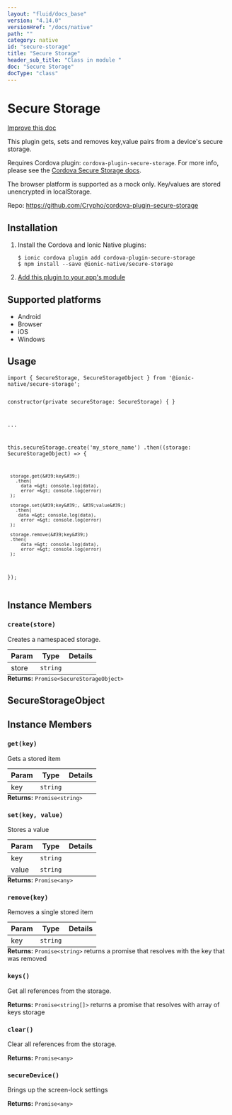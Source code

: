 ```yaml
---
layout: "fluid/docs_base"
version: "4.14.0"
versionHref: "/docs/native"
path: ""
category: native
id: "secure-storage"
title: "Secure Storage"
header_sub_title: "Class in module "
doc: "Secure Storage"
docType: "class"
---
```


<h1 class="api-title">Secure Storage</h1>

<a class="improve-v2-docs" href="http://github.com/ionic-team/ionic-native/edit/master/src/@ionic-native/plugins/secure-storage/index.ts#L66">
  Improve this doc
</a>







<p>This plugin gets, sets and removes key,value pairs from a device&#39;s secure storage.</p>
<p>Requires Cordova plugin: <code>cordova-plugin-secure-storage</code>. For more info, please see the <a href="https://github.com/Crypho/cordova-plugin-secure-storage">Cordova Secure Storage docs</a>.</p>
<p>The browser platform is supported as a mock only. Key/values are stored unencrypted in localStorage.</p>


<p>Repo:
  <a href="https://github.com/Crypho/cordova-plugin-secure-storage">
    https://github.com/Crypho/cordova-plugin-secure-storage
  </a>
</p>


<h2><a class="anchor" name="installation" href="#installation"></a>Installation</h2>
<ol class="installation">
  <li>Install the Cordova and Ionic Native plugins:<br>
    <pre><code class="nohighlight">$ ionic cordova plugin add cordova-plugin-secure-storage
$ npm install --save @ionic-native/secure-storage
</code></pre>
  </li>
  <li><a href="https://ionicframework.com/docs/native/#Add_Plugins_to_Your_App_Module">Add this plugin to your app's module</a></li>
</ol>



<h2><a class="anchor" name="platforms" href="#platforms"></a>Supported platforms</h2>
<ul>
  <li>Android</li><li>Browser</li><li>iOS</li><li>Windows</li>
</ul>






<h2><a class="anchor" name="usage" href="#usage"></a>Usage</h2>
<pre><code class="lang-typescript">import { SecureStorage, SecureStorageObject } from &#39;@ionic-native/secure-storage&#39;;

constructor(private secureStorage: SecureStorage) { }

...

this.secureStorage.create(&#39;my_store_name&#39;)
  .then((storage: SecureStorageObject) =&gt; {

     storage.get(&#39;key&#39;)
       .then(
         data =&gt; console.log(data),
         error =&gt; console.log(error)
     );

     storage.set(&#39;key&#39;, &#39;value&#39;)
       .then(
        data =&gt; console.log(data),
         error =&gt; console.log(error)
     );

     storage.remove(&#39;key&#39;)
     .then(
         data =&gt; console.log(data),
         error =&gt; console.log(error)
     );

  });
</code></pre>








<h2><a class="anchor" name="instance-members" href="#instance-members"></a>Instance Members</h2>
<h3><a class="anchor" name="create" href="#create"></a><code>create(store)</code></h3>


Creates a namespaced storage.
<table class="table param-table" style="margin:0;">
  <thead>
  <tr>
    <th>Param</th>
    <th>Type</th>
    <th>Details</th>
  </tr>
  </thead>
  <tbody>
  <tr>
    <td>
      store</td>
    <td>
      <code>string</code>
    </td>
    <td>
      </td>
  </tr>
  </tbody>
</table>

<div class="return-value" markdown="1">
  <i class="icon ion-arrow-return-left"></i>
  <b>Returns:</b> <code>Promise&lt;SecureStorageObject&gt;</code> 
</div>

<h2><a class="anchor" name="SecureStorageObject" href="#SecureStorageObject"></a>SecureStorageObject</h2>




<h2><a class="anchor" name="instance-members" href="#instance-members"></a>Instance Members</h2>
<h3><a class="anchor" name="get" href="#get"></a><code>get(key)</code></h3>




Gets a stored item
<table class="table param-table" style="margin:0;">
  <thead>
  <tr>
    <th>Param</th>
    <th>Type</th>
    <th>Details</th>
  </tr>
  </thead>
  <tbody>
  <tr>
    <td>
      key</td>
    <td>
      <code>string</code>
    </td>
    <td>
      </td>
  </tr>
  </tbody>
</table>

<div class="return-value" markdown="1">
  <i class="icon ion-arrow-return-left"></i>
  <b>Returns:</b> <code>Promise&lt;string&gt;</code> 
</div><h3><a class="anchor" name="set" href="#set"></a><code>set(key,&nbsp;value)</code></h3>




Stores a value
<table class="table param-table" style="margin:0;">
  <thead>
  <tr>
    <th>Param</th>
    <th>Type</th>
    <th>Details</th>
  </tr>
  </thead>
  <tbody>
  <tr>
    <td>
      key</td>
    <td>
      <code>string</code>
    </td>
    <td>
      </td>
  </tr>
  
  <tr>
    <td>
      value</td>
    <td>
      <code>string</code>
    </td>
    <td>
      </td>
  </tr>
  </tbody>
</table>

<div class="return-value" markdown="1">
  <i class="icon ion-arrow-return-left"></i>
  <b>Returns:</b> <code>Promise&lt;any&gt;</code> 
</div><h3><a class="anchor" name="remove" href="#remove"></a><code>remove(key)</code></h3>




Removes a single stored item
<table class="table param-table" style="margin:0;">
  <thead>
  <tr>
    <th>Param</th>
    <th>Type</th>
    <th>Details</th>
  </tr>
  </thead>
  <tbody>
  <tr>
    <td>
      key</td>
    <td>
      <code>string</code>
    </td>
    <td>
      </td>
  </tr>
  </tbody>
</table>

<div class="return-value" markdown="1">
  <i class="icon ion-arrow-return-left"></i>
  <b>Returns:</b> <code>Promise&lt;string&gt;</code> returns a promise that resolves with the key that was removed
</div><h3><a class="anchor" name="keys" href="#keys"></a><code>keys()</code></h3>




Get all references from the storage.


<div class="return-value" markdown="1">
  <i class="icon ion-arrow-return-left"></i>
  <b>Returns:</b> <code>Promise&lt;string[]&gt;</code> returns a promise that resolves with array of keys storage
</div><h3><a class="anchor" name="clear" href="#clear"></a><code>clear()</code></h3>




Clear all references from the storage.


<div class="return-value" markdown="1">
  <i class="icon ion-arrow-return-left"></i>
  <b>Returns:</b> <code>Promise&lt;any&gt;</code> 
</div><h3><a class="anchor" name="secureDevice" href="#secureDevice"></a><code>secureDevice()</code></h3>


Brings up the screen-lock settings


<div class="return-value" markdown="1">
  <i class="icon ion-arrow-return-left"></i>
  <b>Returns:</b> <code>Promise&lt;any&gt;</code> 
</div>



